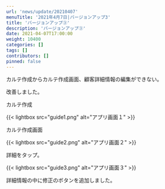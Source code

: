 ```yaml
---
url: 'news/update/20210407'
menuTitle: '2021年4月7日|バージョンアップ3'
title: 'バージョンアップ③'
description: 'バージョンアップ③'
date: 2021-04-07T17:00:00
weight: 10400
categories: []
tags: []
contributors: []
pinned: false
---
```


カルテ作成からカルテ作成画面、顧客詳細情報の編集ができない。

改善しました。

カルテ作成

{{< lightbox src="guide1.png" alt="アプリ画面１" >}}

カルテ作成画面

{{< lightbox src="guide2.png" alt="アプリ画面２" >}}

詳細をタップ。

{{< lightbox src="guide3.png" alt="アプリ画面３" >}}

詳細情報の中に修正のボタンを追加しました。
